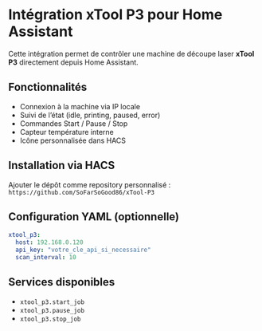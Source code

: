 # Intégration xTool P3 pour Home Assistant

Cette intégration permet de contrôler une machine de découpe laser **xTool P3** directement depuis Home Assistant.

## Fonctionnalités
- Connexion à la machine via IP locale
- Suivi de l’état (idle, printing, paused, error)
- Commandes Start / Pause / Stop
- Capteur température interne
- Icône personnalisée dans HACS

## Installation via HACS
Ajouter le dépôt comme repository personnalisé : `https://github.com/SoFarSoGood86/xTool-P3`

## Configuration YAML (optionnelle)
```yaml
xtool_p3:
  host: 192.168.0.120
  api_key: "votre_cle_api_si_necessaire"
  scan_interval: 10
```

## Services disponibles
- `xtool_p3.start_job`
- `xtool_p3.pause_job`
- `xtool_p3.stop_job`
